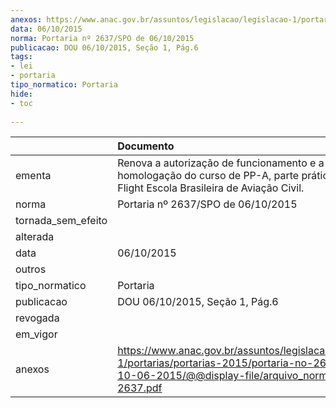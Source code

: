 ```yaml
---
anexos: https://www.anac.gov.br/assuntos/legislacao/legislacao-1/portarias/portarias-2015/portaria-no-2637-spo-de-10-06-2015/@@display-file/arquivo_norma/PA2015-2637.pdf
data: 06/10/2015
norma: Portaria nº 2637/SPO de 06/10/2015
publicacao: DOU 06/10/2015, Seção 1, Pág.6
tags:
- lei
- portaria
tipo_normatico: Portaria
hide: 
- toc 
 
---
```


|                    | Documento                                                                                                                                                         |
|:-------------------|:------------------------------------------------------------------------------------------------------------------------------------------------------------------|
| ementa             | Renova a autorização de funcionamento e a homologação do curso de PP-A, parte prática, da Bras Flight Escola Brasileira de Aviação Civil.                         |
| norma              | Portaria nº 2637/SPO de 06/10/2015                                                                                                                                |
| tornada_sem_efeito |                                                                                                                                                                   |
| alterada           |                                                                                                                                                                   |
| data               | 06/10/2015                                                                                                                                                        |
| outros             |                                                                                                                                                                   |
| tipo_normatico     | Portaria                                                                                                                                                          |
| publicacao         | DOU 06/10/2015, Seção 1, Pág.6                                                                                                                                    |
| revogada           |                                                                                                                                                                   |
| em_vigor           |                                                                                                                                                                   |
| anexos             | https://www.anac.gov.br/assuntos/legislacao/legislacao-1/portarias/portarias-2015/portaria-no-2637-spo-de-10-06-2015/@@display-file/arquivo_norma/PA2015-2637.pdf |
